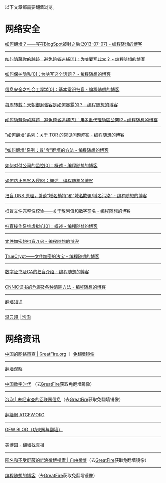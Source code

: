 以下文章都需要翻墙浏览。

# 网络安全

<a href="http://program-think.blogspot.com/2009/05/how-to-break-through-gfw.html" target="_blank">如何翻墙？——写在BlogSpot被封之后{2013-07-07} - 编程随想的博客</a>

***

<a href="http://program-think.blogspot.com/2010/04/howto-cover-your-tracks-0.html" target="_blank">如何隐藏你的踪迹，避免跨省追捕[0]：为啥要写此文？ - 编程随想的博客</a>

***

<a href="http://program-think.blogspot.com/2013/06/privacy-protection-0.html" target="_blank">如何保护隐私[0]：为啥写这个话题？ - 编程随想的博客</a>

***

<a href="http://program-think.blogspot.com/2009/05/social-engineering-0-overview.html" target="_blank">信息安全之社会工程学[0]：基本常识扫盲 - 编程随想的博客</a>

***

<a href="http://program-think.blogspot.com/2013/02/weekly-share-41.html" target="_blank">每周转载：天朝御用骇客是如何暴露的？ - 编程随想的博客</a>

***

<a href="http://program-think.blogspot.com/2012/03/howto-cover-your-tracks-5.html" target="_blank">如何隐藏你的踪迹，避免跨省追捕[5]：用多重代理隐匿公网IP - 编程随想的博客</a>

***

<a href="http://program-think.blogspot.com/2013/11/tor-faq.html" target="_blank">"如何翻墙"系列：关于 TOR 的常见问题解答 - 编程随想的博客</a>

***

<a href="http://program-think.blogspot.com/2009/09/break-through-gfw-with-tor.html" target="_blank">"如何翻墙"系列：戴"套"翻墻的方法 - 编程随想的博客</a>

***

<a href="http://program-think.blogspot.com/2013/05/howto-anti-it-audit-0.html" target="_blank">如何对付公司的监控[0]：概述 - 编程随想的博客</a>

***

<a href="http://program-think.blogspot.com/2010/06/howto-prevent-hacker-attack-0.html" target="_blank">如何防止黑客入侵[0]：概述 - 编程随想的博客</a>

***

<a href="http://program-think.blogspot.com/2014/01/dns.html" target="_blank">扫盲 DNS 原理，兼谈“域名劫持”和“域名欺骗/域名污染” - 编程随想的博客</a>

***

<a href="http://program-think.blogspot.com/2013/02/file-integrity-check.html" target="_blank">扫盲文件完整性校验——关于散列值和数字签名 - 编程随想的博客</a>

***

<a href="http://program-think.blogspot.com/2012/10/system-vm-0.html" target="_blank">扫盲操作系统虚拟机[0]：概述 - 编程随想的博客</a>

***

<a href="http://program-think.blogspot.com/2011/05/file-encryption-overview.html" target="_blank">文件加密的扫盲介绍 - 编程随想的博客</a>

***

<a href="http://program-think.blogspot.com/2011/05/recommend-truecrypt.html" target="_blank">TrueCrypt——文件加密的法宝 - 编程随想的博客</a>

***

<a href="http://program-think.blogspot.com/2010/02/introduce-digital-certificate-and-ca.html" target="_blank">数字证书及CA的扫盲介绍 - 编程随想的博客</a>

***

<a href="http://program-think.blogspot.com/2010/02/remove-cnnic-cert.html" target="_blank">CNNIC证书的危害及各种清除方法 - 编程随想的博客</a>

***

<a href="http://www.rfa.org/cantonese/firewall_features?encoding=simplified" target="_blank">翻墙知识</a>

***

<a href="https://pao-pao.net/tags/18" target="_blank">温云超 | 泡泡</a>

# 网络资讯

<a href="https://zh.greatfire.org/" target="_blank">中国的网络审查 | GreatFire.org</a>  ｜  <a href="https://github.com/greatfire/wiki" target="_blank">免翻墙镜像</a>

***

<a href="https://storify.com/iaskfq/" target="_blank">翻墙观察</a>

***

<a href="http://chinadigitaltimes.net/chinese/" target="_blank">中国数字时代</a> （去<a href="https://github.com/greatfire/wiki" target="_blank">GreatFire</a>获取免翻墙镜像）

***

<a href="https://pao-pao.net/" target="_blank">泡泡 | 未经审查的互联网信息</a>（去<a href="https://github.com/greatfire/wiki" target="_blank">GreatFire</a>获取免翻墙镜像）

***

<a href="http://www.atgfw.org/" target="_blank">翻牆網 ATGFW.ORG</a>

***

<a href="http://www.chinagfw.org/" target="_blank">GFW BLOG（功夫网与翻墙）</a>

***

<a href="http://allinfa.com/" target="_blank">美博园 - 翻墙找真相</a>

***

<a href="https://freeweibo.com/" target="_blank">匿名和不受屏蔽的新浪微博搜索 | 自由微博</a>（去<a href="https://github.com/greatfire/wiki" target="_blank">GreatFire</a>获取免翻墙镜像）

***

<a href="http://program-think.blogspot.com/" target="_blank">编程随想的博客</a>（去<a href="https://github.com/greatfire/wiki" target="_blank">GreatFire</a>获取免翻墙镜像）
